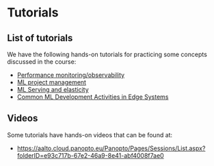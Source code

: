 # Tutorials

## List of tutorials
We have the following hands-on tutorials for practicing some concepts discussed in the course:

* [Performance monitoring/observability](./PerformanceMonitoring/)
* [ML project management](./MLProjectManagement/)
* [ML Serving and elasticity](./MLServing)
* [Common ML Development Activities in Edge Systems](./edgemlcommons)
## Videos
Some tutorials have hands-on videos that can be found at:
* https://aalto.cloud.panopto.eu/Panopto/Pages/Sessions/List.aspx?folderID=e93c717b-67e2-46a9-8e41-abf4008f7ae0
